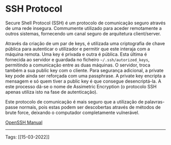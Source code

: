 # SSH Protocol
Secure Shell Protocol (SSH) é um protocolo de comunicação seguro através de uma rede insegura. Commumente utilizado para aceder remotamente a outros sistemas, fornecendo um canal seguro de arquitetura client/server.

Através da criação de um par de keys, é utilizada uma criptografia de chave pública para autenticar o utilizador e permitir que este interaja com a máquina remota. Uma key é privada e outra é pública. Esta última é fornecida ao servidor e guardada no ficheiro `~/.ssh/autorized_keys`, permitindo a comunicação entre as duas máquinas. O servidor, troca também a sua public key com o cliente. Para segurança adicional, a private key pode ainda ser reforçada com uma passphrase. A private key encripta a mensagem e só quem tiver a public key é que consegue desencriptá-la. A este processo dá-se o nome de Assimetric Encryption (o protocolo SSH apenas utiliza isto na fase de autenticação).

Este protocolo de comunicação é mais seguro que a utilização de palavras-passe normais, pois estas podem ser descobertas através de métodos de brute force, deixando o computador completamente vulnerável.

[OpenSSH Manual](https://man.openbsd.org/ssh)

---
Tags:
[[15-03-2022]]